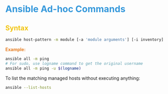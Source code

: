 &nbsp;

# <span style="color: rgb(53, 152, 219);">Ansible Ad-hoc Commands</span>

## <span style="color: rgb(241, 196, 15);">Syntax</span>

```bash
ansible host-pattern -m module [-a 'module arguments'] [-i inventory]
```

<span style="color: rgb(230, 126, 35);">**Example:**</span>

```bash
ansible all -m ping
# For sudo, use logname command to get the original username
ansible all -m ping -u $(logname)
```

To list the matching managed hosts without executing anything:

```bash
ansible --list-hosts
```

